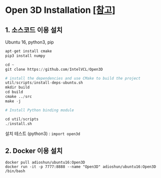 # Open 3D Installation [[참고]](http://www.open3d.org/docs/getting_started.html#compiling-from-source)

## 1. 소스코드 이용 설치 

Ubuntu 16, python3, pip

```python
apt-get install cmake 
pip3 install numpy

cd ~
git clone https://github.com/IntelVCL/Open3D

# install the dependencies and use CMake to build the project
util/scripts/install-deps-ubuntu.sh
mkdir build
cd build
cmake ../src
make -j

# Install Python binding module 

cd util/scripts
./install.sh

```

설치 테스트 (python3) : `import open3d`


## 2. Docker 이용 설치 

```
docker pull adioshun/ubuntu16:Open3D
docker run -it -p 7777:8888 --name "Open3D" adioshun/ubuntu16:Open3D /bin/bash
```
